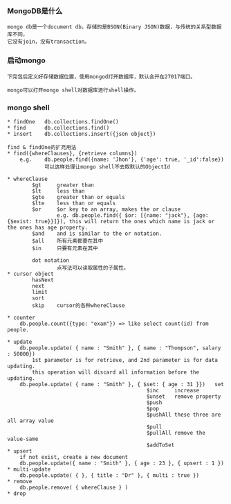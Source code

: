 ### MongoDB是什么

    mongo db是一个document db，存储的是BSON(Binary JSON)数据，与传统的关系型数据库不同，
    它没有join，没有transaction。

### 启动mongo
    
    下完包后定义好存储数据位置，使用mongod打开数据库，默认会开在27017端口。

    mongo可以打开mongo shell对数据库进行shell操作。

### mongo shell
    
    * findOne   db.collections.findOne()
    * find      db.collections.find()
    * insert    db.collections.insert({json object})

    find & findOne的扩充用法
    * find({whereClauses}, {retrieve columns})
        e.g.    db.people.find({name: 'Jhon'}, {'age': true, '_id':false})
                可以这样处理让mongo shell不去取默认的ObjectId

    * whereClause
            $gt     greater than
            $lt     less than
            $gte    greater than or equals
            $lte    less than or equals
            $or     $or key to an array, makes the or clause
                    e.g. db.people.find({ $or: [{name: "jack"}, {age: {$exist: true}}]}), this will return the ones which name is jack or the ones has age property.
            $and    and is similar to the or notation.
            $all    所有元素都要在其中
            $in     只要有元素在其中

            dot notation
                    点写法可以读取属性的子属性。
    * cursor object
   			hasNext
   			next
   			limit
   			sort
   			skip	cursor的各种whereClause
   			
   	* counter
   		db.people.count({type: "exam"}) => like select count(id) from people.
   		
   	* update
   		db.people.update( { name : "Smith" }, { name : "Thompson", salary : 50000})
   			1st parameter is for retrieve, and 2nd parameter is for data updating.
   			this operation will discard all information before the updating.
   		db.people.update( { name : "Smith" }, { $set: { age : 31 }})   set
   												 $inc     increase
   												 $unset   remove property
   												 $push
   												 $pop
   												 $pushAll these three are all array value
   												 $pull
   												 $pullAll remove the value-same
   												 $addToSet
   	* upsert
   		if not exist, create a new document
   		db.people.update({ name : "Smith" }, { age : 23 }, { upsert : 1 })
   	* multi-update
   		db.people.update( { }, { title : "Dr" }, { multi : true })
   	* remove
   		db.people.remove( { whereClause } )
   	* drop
   		
   			